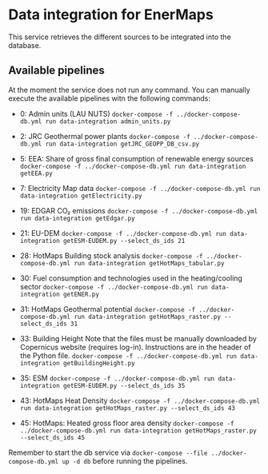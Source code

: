 # Data integration for EnerMaps

This service retrieves the different sources to be integrated into the database.

## Available pipelines

At the moment the service does not run any command.
You can manually execute the available pipelines witn the following commands:

  - 0: Admin units (LAU NUTS)
    `docker-compose -f ../docker-compose-db.yml run data-integration admin_units.py`

  - 2: JRC Geothermal power plants
    `docker-compose -f ../docker-compose-db.yml run data-integration getJRC_GEOPP_DB_csv.py`

  - 5: EEA: Share of gross final consumption of renewable energy sources
    `docker-compose -f ../docker-compose-db.yml run data-integration getEEA.py`

  - 7: Electricity Map data
    `docker-compose -f ../docker-compose-db.yml run data-integration getElectricity.py`

  - 19: EDGAR CO₂ emissions
    `docker-compose -f ../docker-compose-db.yml run data-integration getEdgar.py`

  - 21: EU-DEM
    `docker-compose -f ../docker-compose-db.yml run data-integration getESM-EUDEM.py --select_ds_ids 21`

  - 28: HotMaps Building stock analysis
    `docker-compose -f ../docker-compose-db.yml run data-integration getHotMaps_tabular.py`

  - 30: Fuel consumption and technologies used in the heating/cooling sector
    `docker-compose -f ../docker-compose-db.yml run data-integration getENER.py`

  - 31: HotMaps Geothermal potential
    `docker-compose -f ../docker-compose-db.yml run data-integration getHotMaps_raster.py --select_ds_ids 31`

  - 33: Building Height
  	Note that the files must be manually downloaded by Copernicus website (requires log-in).
  	Instructions are in the header of the Python file.
    `docker-compose -f ../docker-compose-db.yml run data-integration getBuildingHeight.py`

  - 35: ESM
    `docker-compose -f ../docker-compose-db.yml run data-integration getESM-EUDEM.py --select_ds_ids 35`

  - 43: HotMaps Heat Density
    `docker-compose -f ../docker-compose-db.yml run data-integration getHotMaps_raster.py --select_ds_ids 43`

  - 45: HotMaps: Heated gross floor area density
    `docker-compose -f ../docker-compose-db.yml run data-integration getHotMaps_raster.py --select_ds_ids 45`


Remember to start the db service via `docker-compose --file ../docker-compose-db.yml up -d db` before running the pipelines.
